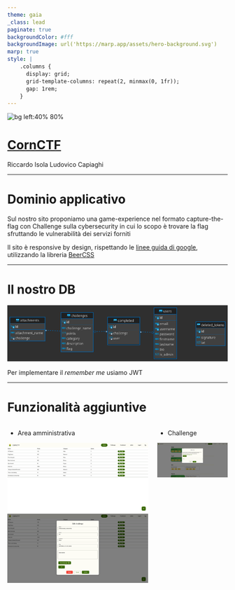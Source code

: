 ```yaml
---
theme: gaia
_class: lead
paginate: true
backgroundColor: #fff
backgroundImage: url('https://marp.app/assets/hero-background.svg')
marp: true
style: |
    .columns {
      display: grid;
      grid-template-columns: repeat(2, minmax(0, 1fr));
      gap: 1rem;
    }
---
```


![bg left:40% 80%](https://saw21.dibris.unige.it/~S4943369/images/favicon.png)

# **[CornCTF](https://saw21.dibris.unige.it/~S4943369)**

Riccardo Isola
Ludovico Capiaghi

---

# Dominio applicativo

Sul nostro sito proponiamo una game-experience nel formato capture-the-flag con Challenge sulla cybersecurity in cui lo scopo è trovare la flag sfruttando le vulnerabilità dei servizi forniti

Il sito è responsive by design, rispettando le [linee guida di google](https://m3.material.io/), utilizzando la libreria [BeerCSS](https://www.beercss.com/)

---

# Il nostro DB

![w:1150px](er.png)

Per implementare il _remember me_ usiamo JWT

---

# Funzionalità aggiuntive

<div class="columns">
<div>

-   Area amministrativa

![h:200px](admin_list.png)
![h:200px](admin_edit.png)

</div>

<div>

-   Challenge

![h:200px](challenges.png)

</div>
</div>
